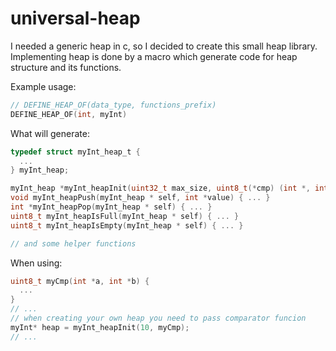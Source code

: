# universal-heap
I needed a generic heap in c, so I decided to create this small heap library.
Implementing heap is done by a macro which generate code for heap structure and its functions.

Example usage: 
```c
// DEFINE_HEAP_OF(data_type, functions_prefix)
DEFINE_HEAP_OF(int, myInt)
```

What will generate:
```c
typedef struct myInt_heap_t {
  ...
} myInt_heap;

myInt_heap *myInt_heapInit(uint32_t max_size, uint8_t(*cmp) (int *, int *)) { ... }
void myInt_heapPush(myInt_heap * self, int *value) { ... }
int *myInt_heapPop(myInt_heap * self) { ... }
uint8_t myInt_heapIsFull(myInt_heap * self) { ... }
uint8_t myInt_heapIsEmpty(myInt_heap * self) { ... }

// and some helper functions

```
When using:
```c
uint8_t myCmp(int *a, int *b) {
  ...
}
// ...
// when creating your own heap you need to pass comparator funcion
myInt* heap = myInt_heapInit(10, myCmp);
// ...
```
